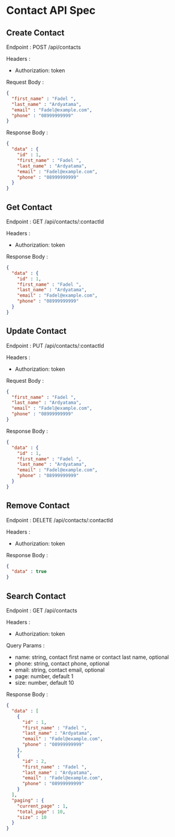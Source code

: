 # Contact API Spec

## Create Contact

Endpoint : POST /api/contacts

Headers :
- Authorization: token

Request Body :

```json
{
  "first_name" : "Fadel ",
  "last_name" : "Ardyatama",
  "email" : "Fadel@example.com",
  "phone" : "08999999999"
}
```

Response Body :

```json
{
  "data" : {
    "id" : 1,
    "first_name" : "Fadel ",
    "last_name" : "Ardyatama",
    "email" : "Fadel@example.com",
    "phone" : "08999999999"
  } 
}
```

## Get Contact

Endpoint : GET /api/contacts/:contactId

Headers :
- Authorization: token

Response Body :

```json
{
  "data" : {
    "id" : 1,
    "first_name" : "Fadel ",
    "last_name" : "Ardyatama",
    "email" : "Fadel@example.com",
    "phone" : "08999999999"
  } 
}
```

## Update Contact

Endpoint : PUT /api/contacts/:contactId

Headers :
- Authorization: token

Request Body :

```json
{
  "first_name" : "Fadel ",
  "last_name" : "Ardyatama",
  "email" : "Fadel@example.com",
  "phone" : "08999999999"
}
```

Response Body :

```json
{
  "data" : {
    "id" : 1,
    "first_name" : "Fadel ",
    "last_name" : "Ardyatama",
    "email" : "Fadel@example.com",
    "phone" : "08999999999"
  } 
}
```

## Remove Contact

Endpoint : DELETE /api/contacts/:contactId

Headers :
- Authorization: token

Response Body :

```json
{
  "data" : true
}
```

## Search Contact

Endpoint : GET /api/contacts

Headers :
- Authorization: token

Query Params :
- name: string, contact first name or contact last name, optional
- phone: string, contact phone, optional
- email: string, contact email, optional
- page: number, default 1
- size: number, default 10

Response Body :

```json
{
  "data" : [
    {
      "id" : 1,
      "first_name" : "Fadel ",
      "last_name" : "Ardyatama",
      "email" : "Fadel@example.com",
      "phone" : "08999999999"
    },
    {
      "id" : 2,
      "first_name" : "Fadel ",
      "last_name" : "Ardyatama",
      "email" : "Fadel@example.com",
      "phone" : "08999999999"
    }
  ],
  "paging" : {
    "current_page" : 1,
    "total_page" : 10,
    "size" : 10
  }
}
```